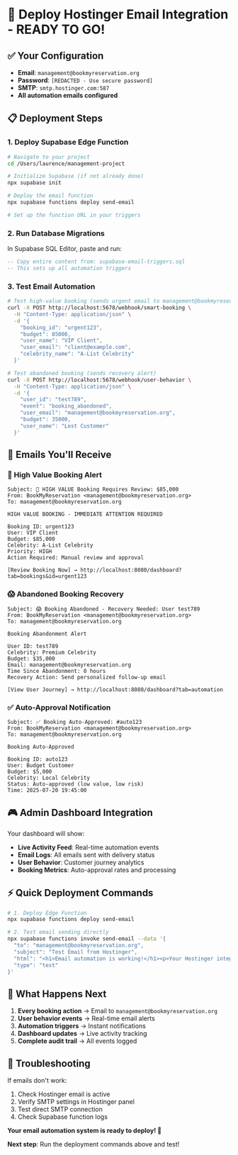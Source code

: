 # 🚀 Deploy Hostinger Email Integration - READY TO GO!

## ✅ Your Configuration
- **Email**: `management@bookmyreservation.org`
- **Password**: `[REDACTED - Use secure password]`
- **SMTP**: `smtp.hostinger.com:587`
- **All automation emails configured**

## 📋 Deployment Steps

### 1. Deploy Supabase Edge Function
```bash
# Navigate to your project
cd /Users/laurence/management-project

# Initialize Supabase (if not already done)
npx supabase init

# Deploy the email function
npx supabase functions deploy send-email

# Set up the function URL in your triggers
```

### 2. Run Database Migrations
In Supabase SQL Editor, paste and run:
```sql
-- Copy entire content from: supabase-email-triggers.sql
-- This sets up all automation triggers
```

### 3. Test Email Automation
```bash
# Test high-value booking (sends urgent email to management@bookmyreservation.org)
curl -X POST http://localhost:5678/webhook/smart-booking \
  -H "Content-Type: application/json" \
  -d '{
    "booking_id": "urgent123",
    "budget": 85000,
    "user_name": "VIP Client",
    "user_email": "client@example.com",
    "celebrity_name": "A-List Celebrity"
  }'

# Test abandoned booking (sends recovery alert)
curl -X POST http://localhost:5678/webhook/user-behavior \
  -H "Content-Type: application/json" \
  -d '{
    "user_id": "test789",
    "event": "booking_abandoned",
    "user_email": "management@bookmyreservation.org",
    "budget": 35000,
    "user_name": "Lost Customer"
  }'
```

## 📧 Emails You'll Receive

### 🚨 High Value Booking Alert
```
Subject: 🚨 HIGH VALUE Booking Requires Review: $85,000
From: BookMyReservation <management@bookmyreservation.org>
To: management@bookmyreservation.org

HIGH VALUE BOOKING - IMMEDIATE ATTENTION REQUIRED

Booking ID: urgent123
User: VIP Client
Budget: $85,000
Celebrity: A-List Celebrity
Priority: HIGH
Action Required: Manual review and approval

[Review Booking Now] → http://localhost:8080/dashboard?tab=bookings&id=urgent123
```

### 😱 Abandoned Booking Recovery
```
Subject: 😱 Booking Abandoned - Recovery Needed: User test789
From: BookMyReservation <management@bookmyreservation.org>
To: management@bookmyreservation.org

Booking Abandonment Alert

User ID: test789
Celebrity: Premium Celebrity
Budget: $35,000
Email: management@bookmyreservation.org
Time Since Abandonment: 0 hours
Recovery Action: Send personalized follow-up email

[View User Journey] → http://localhost:8080/dashboard?tab=automation
```

### ✅ Auto-Approval Notification
```
Subject: ✅ Booking Auto-Approved: #auto123
From: BookMyReservation <management@bookmyreservation.org>
To: management@bookmyreservation.org

Booking Auto-Approved

Booking ID: auto123
User: Budget Customer
Budget: $5,000
Celebrity: Local Celebrity
Status: Auto-approved (low value, low risk)
Time: 2025-07-20 19:45:00
```

## 🎮 Admin Dashboard Integration

Your dashboard will show:
- **Live Activity Feed**: Real-time automation events
- **Email Logs**: All emails sent with delivery status
- **User Behavior**: Customer journey analytics
- **Booking Metrics**: Auto-approval rates and processing

## ⚡ Quick Deployment Commands

```bash
# 1. Deploy Edge Function
npx supabase functions deploy send-email

# 2. Test email sending directly
npx supabase functions invoke send-email --data '{
  "to": "management@bookmyreservation.org",
  "subject": "Test Email from Hostinger",
  "html": "<h1>Email automation is working!</h1><p>Your Hostinger integration is ready.</p>",
  "type": "test"
}'
```

## 🎯 What Happens Next

1. **Every booking action** → Email to `management@bookmyreservation.org`
2. **User behavior events** → Real-time email alerts
3. **Automation triggers** → Instant notifications
4. **Dashboard updates** → Live activity tracking
5. **Complete audit trail** → All events logged

## 🔧 Troubleshooting

If emails don't work:
1. Check Hostinger email is active
2. Verify SMTP settings in Hostinger panel
3. Test direct SMTP connection
4. Check Supabase function logs

**Your email automation system is ready to deploy! 🚀**

**Next step**: Run the deployment commands above and test!